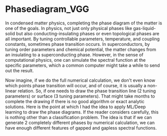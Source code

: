 # Phasediagram_VGG
In condensed matter physics, completing the phase diagram of the matter is one of the goals. In physics, not just only physical phases like gas-liquid-solid but also conducting-insulating phases or even topological phases are all important. By tuning controllable parameters, temperature, and coupling constants, sometimes phase transition occurs. In superconductors, by tuning order parameters and chemical potential, the matter changes from an insulating to a superconducting phase. However, in the sense of computational physics, one can simulate the spectral function at the specific parameters, which a common computer might take a while to send out the result.

Now imagine, if we do the full numerical calculation, we don't even know which points phase transition will occur, and of course, it is usually a non-linear relation. So, if one needs to draw the phase transition line (2 tuning parameters) or surface (3 tuning parameters). That might take months to complete the drawing if there is no good algorithm or exact analytic solutions. Here is the point at which I had the idea to apply ML/Deep learning to draw the phase diagrams. If the reader considers carefully, this is nothing other than a classification problem. The idea is that if we can generate 2 completely different phases by numerical calculation, we can have enough different features of gapped and gapless spectral functions.
